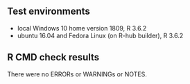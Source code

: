 ## Test environments
* local Windows 10 home version 1809, R 3.6.2
* ubuntu 16.04 and Fedora Linux (on R-hub builder), R 3.6.2

## R CMD check results
There were no ERRORs or WARNINGs or NOTES.
